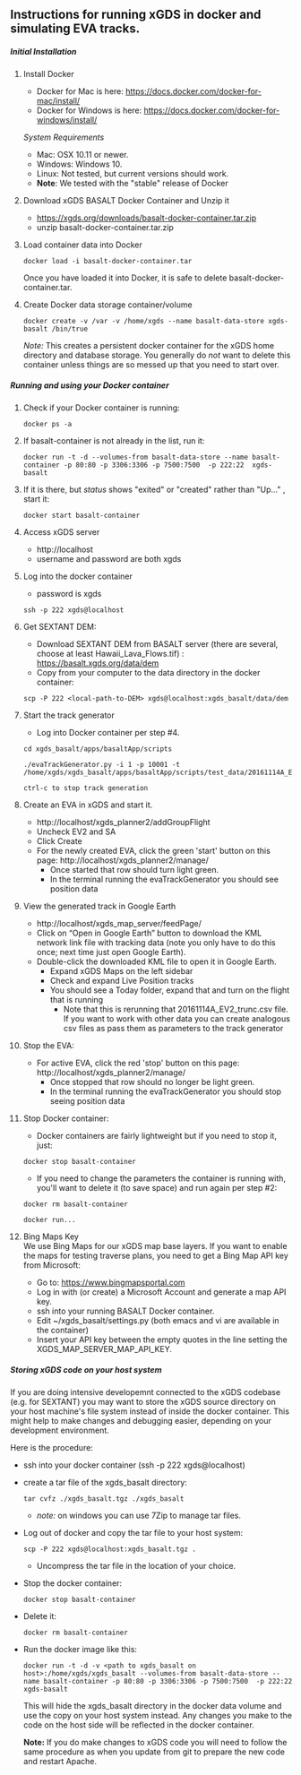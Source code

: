 ## Instructions for running xGDS in docker and simulating EVA tracks.

##### Initial Installation
1. Install Docker
   * Docker for Mac is here: https://docs.docker.com/docker-for-mac/install/
   * Docker for Windows is here: https://docs.docker.com/docker-for-windows/install/

    *System Requirements*  
    
      * Mac: OSX 10.11 or newer.
      * Windows: Windows 10.
      * Linux: Not tested, but current versions should work.
      * **Note**: We tested with the "stable" release of Docker

1. Download xGDS BASALT Docker Container and Unzip it  
   * https://xgds.org/downloads/basalt-docker-container.tar.zip
   * unzip basalt-docker-container.tar.zip

1. Load container data into Docker  

	```
	docker load -i basalt-docker-container.tar
	```  

	Once you have loaded it into Docker, it is safe to delete basalt-docker-container.tar.
	
1. Create Docker data storage container/volume

   ```
   docker create -v /var -v /home/xgds --name basalt-data-store xgds-basalt /bin/true
   ```  

   *Note:* This creates a persistent docker container for the xGDS home directory and database storage.  You generally do *not* want to delete this container unless things are so messed up that you need to start over.
   
##### Running and using your Docker container 
1. Check if your Docker container is running:  

   ```
   docker ps -a
   ```

1. If basalt-container is not already in the list, run it:  

   ```
   docker run -t -d --volumes-from basalt-data-store --name basalt-container -p 80:80 -p 3306:3306 -p 7500:7500  -p 222:22  xgds-basalt
   ```

1. If it is there, but *status* shows "exited" or "created" rather than "Up..." , start it:  

   ```
   docker start basalt-container
   ```
   
1. Access xGDS server
   * http://localhost
   * username and password are both xgds

1. Log into the docker container
   * password is xgds

   ```
   ssh -p 222 xgds@localhost
   ```

1. Get SEXTANT DEM:
   * Download SEXTANT DEM from BASALT server (there are several, choose at least Hawaii_Lava_Flows.tif) :
https://basalt.xgds.org/data/dem
   * Copy from your computer to the data directory in the docker container:

   ```
   scp -P 222 <local-path-to-DEM> xgds@localhost:xgds_basalt/data/dem
   ```

1. Start the track generator
   * Log into Docker container per step #4.  

   ```
   cd xgds_basalt/apps/basaltApp/scripts
   ```
   ```
   ./evaTrackGenerator.py -i 1 -p 10001 -t /home/xgds/xgds_basalt/apps/basaltApp/scripts/test_data/20161114A_EV2_trunc.csv
   ```
   ```
   ctrl-c to stop track generation
   ```

1. Create an EVA in xGDS and start it.
   * http://localhost/xgds_planner2/addGroupFlight
   * Uncheck EV2 and SA
   * Click Create
   * For the newly created EVA, click the green 'start' button on this page: http://localhost/xgds_planner2/manage/
     * Once started that row should turn light green.
     * In the terminal running the evaTrackGenerator you should see position data

1. View the generated track in Google Earth
   * http://localhost/xgds_map_server/feedPage/
   * Click on “Open in Google Earth” button to download the KML network link file with tracking data (note you only have to do this once; next time just open Google Earth).
   * Double-click the downloaded KML file to open it in Google Earth.
     * Expand xGDS Maps on the left sidebar
     * Check and expand Live Position tracks
     * You should see a Today folder, expand that and turn on the flight that is running
       * Note that this is rerunning that 20161114A_EV2_trunc.csv file.  If you want to work with other data you can create analogous csv files as pass them as parameters to the track generator
    
1. Stop the EVA:
   * For active EVA, click the red 'stop' button on this page: http://localhost/xgds_planner2/manage/
     * Once stopped that row should no longer be light green.
     * In the terminal running the evaTrackGenerator you should stop seeing position data

1. Stop Docker container:
   * Docker containers are fairly lightweight but if you need to stop it, just:

   ```
   docker stop basalt-container
   ```

   * If you need to change the parameters the container is running with, you'll want to delete it (to save space) and run again per step #2:   

   ```
   docker rm basalt-container
   ```  
   ```
   docker run...
   ```

1. Bing Maps Key  
    We use Bing Maps for our xGDS map base layers.  If you want to enable the maps for testing traverse plans, you need to get a Bing Map API key from Microsoft:
    
    * Go to: https://www.bingmapsportal.com
    * Log in with (or create) a Microsoft Account and generate a map API key.
    * ssh into your running BASALT Docker container.
    * Edit ~/xgds_basalt/settings.py (both emacs and vi are available in the container)
    * Insert your API key between the empty quotes in the line setting the XGDS\_MAP\_SERVER\_MAP\_API\_KEY.

##### Storing xGDS code on your host system
If you are doing intensive developemnt connected to the xGDS codebase (e.g. for SEXTANT) you may want to store the xGDS source directory on your host machine's file system instead of inside the docker container. This might help to make changes and debugging easier, depending on your development environment.

Here is the procedure:

   * ssh into your docker container (ssh -p 222 xgds@localhost)
   * create a tar file of the xgds_basalt directory:  
     ```
     tar cvfz ./xgds_basalt.tgz ./xgds_basalt
     ```
     * *note:* on windows you can use 7Zip to manage tar files.
   * Log out of docker and copy the tar file to your host system:
     ```
     scp -P 222 xgds@localhost:xgds_basalt.tgz .
     ```
     * Uncompress the tar file in the location of your choice.
   * Stop the docker container:  
     ```
     docker stop basalt-container
     ```
   * Delete it:  
     ```
     docker rm basalt-container
     ```
   * Run the docker image like this:
     ```
     docker run -t -d -v <path to xgds_basalt on host>:/home/xgds/xgds_basalt --volumes-from basalt-data-store --name basalt-container -p 80:80 -p 3306:3306 -p 7500:7500  -p 222:22  xgds-basalt
     ```
     
     This will hide the xgds_basalt directory in the docker data volume and use the copy on your host system instead.  Any changes you make to the code on the host side will be reflected in the docker container.
     
     **Note:** If you do make changes to xGDS code you will need to follow the same procedure as when you update from git to prepare the new code and restart Apache.
